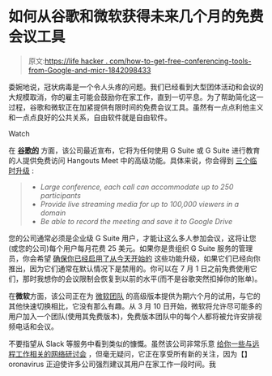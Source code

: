 # 如何从谷歌和微软获得未来几个月的免费会议工具

> 原文:[https://life hacker . com/how-to-get-free-conferencing-tools-from-Google-and-micr-1842098433](https://lifehacker.com/how-to-get-free-conferencing-tools-from-google-and-micr-1842098433)

委婉地说，冠状病毒是一个令人头疼的问题。我们已经看到大型团体活动和会议的大规模取消，你的雇主可能会鼓励你在家工作，直到一切平息。为了帮助简化这一过程，谷歌和微软正在加紧提供有限时间的免费会议工具。虽然有一点点利他主义和一点点良好的公共关系，自由软件就是自由软件。

Watch

在 [**谷歌的**](https://cloud.google.com/blog/products/g-suite/helping-businesses-and-schools-stay-connected-in-response-to-coronavirus) 方面，该公司最近宣布，它将为任何使用 G Suite 或 G Suite 进行教育的人提供免费访问 Hangouts Meet 中的高级功能。具体来说，你会得到 [三个临时升级](https://cloud.google.com/blog/products/g-suite/helping-businesses-and-schools-stay-connected-in-response-to-coronavirus) :

> *   *Large conference, each call can accommodate up to 250 participants*
> *   *Provide live streaming media for up to 100,000 viewers in a domain*
> *   *Be able to record the meeting and save it to Google Drive*

您的公司通常必须是企业级 G Suite 用户，才能让这么多人参加会议，这将让您(或您的公司)每个用户每月花费 25 美元。如果你是贵组织 G Suite 服务的管理员，你会希望 [确保你已经启用了从今天开始的](https://gsuiteupdates.googleblog.com/2020/03/enabling-hangouts-meet-premium-features.html) 这些功能升级，如果它们已经向你推出，因为它们通常在默认情况下是禁用的。你可以在 7 月 1 日之前免费使用它们，那时我想你的会议限制会恢复到以前的水平(而不是谷歌突然扣掉你的账单)。

在**微软**方面，该公司正在为 [微软团队](https://www.microsoft.com/en-us/microsoft-365/business/office-365-enterprise-e1-business-software?activetab=pivot%3aoverviewtab) 的高级版本提供为期六个月的试用，与它的其他快速切换相比，它没有那么有趣。从 3 月 10 日开始，微软将允许尽可能多的用户加入一个团队(使用其免费版本)，免费版本团队中的每个人都将被允许安排视频电话和会议。

不要指望从 Slack 等服务中看到类似的慷慨。虽然该公司非常乐意 [给你一些与远程工作相关的网络研讨会](https://slackhq.com/managing-remote-work-in-slack) ，但毫无疑问，它正在享受所有新的关注，因为【】oronavirus 正迫使许多公司强烈建议其用户在家工作一段时间。我